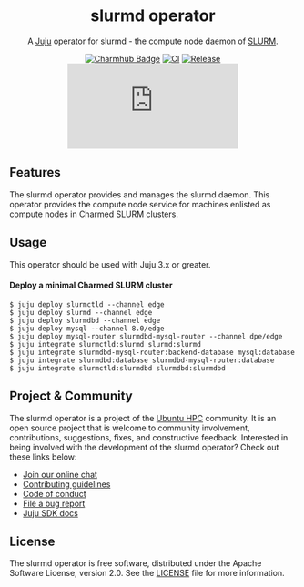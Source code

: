 <div align="center">

# slurmd operator

A [Juju](https://juju.is) operator for slurmd - the compute node daemon of [SLURM](https://slurm.schedmd.com/overview.html).

[![Charmhub Badge](https://charmhub.io/slurmd/badge.svg)](https://charmhub.io/slurmd)
[![CI](https://github.com/omnivector-solutions/slurmd-operator/actions/workflows/ci.yaml/badge.svg)](https://github.com/omnivector-solutions/slurmd-operator/actions/workflows/ci.yaml/badge.svg)
[![Release](https://github.com/omnivector-solutions/slurmd-operator/actions/workflows/release.yaml/badge.svg)](https://github.com/omnivector-solutions/slurmd-operator/actions/workflows/release.yaml/badge.svg)
[![Matrix](https://img.shields.io/matrix/ubuntu-hpc%3Amatrix.org?logo=matrix&label=ubuntu-hpc)](https://matrix.to/#/#ubuntu-hpc:matrix.org)

</div>

## Features

The slurmd operator provides and manages the slurmd daemon. This operator provides the compute node service for machines enlisted as compute nodes in Charmed SLURM clusters.

## Usage

This operator should be used with Juju 3.x or greater.

#### Deploy a minimal Charmed SLURM cluster

```shell
$ juju deploy slurmctld --channel edge
$ juju deploy slurmd --channel edge
$ juju deploy slurmdbd --channel edge
$ juju deploy mysql --channel 8.0/edge
$ juju deploy mysql-router slurmdbd-mysql-router --channel dpe/edge
$ juju integrate slurmctld:slurmd slurmd:slurmd
$ juju integrate slurmdbd-mysql-router:backend-database mysql:database
$ juju integrate slurmdbd:database slurmdbd-mysql-router:database
$ juju integrate slurmctld:slurmdbd slurmdbd:slurmdbd
```

## Project & Community

The slurmd operator is a project of the [Ubuntu HPC](https://discourse.ubuntu.com/t/high-performance-computing-team/35988) 
community. It is an open source project that is welcome to community involvement, contributions, suggestions, fixes, and 
constructive feedback. Interested in being involved with the development of the slurmd operator? Check out these links below:

* [Join our online chat](https://matrix.to/#/#ubuntu-hpc:matrix.org)
* [Contributing guidelines](./CONTRIBUTING.md)
* [Code of conduct](https://ubuntu.com/community/ethos/code-of-conduct)
* [File a bug report](https://github.com/omnivector-solutions/slurmctld-operator/issues)
* [Juju SDK docs](https://juju.is/docs/sdk)

## License

The slurmd operator is free software, distributed under the Apache Software License, version 2.0. See the [LICENSE](./LICENSE) file for more information.
